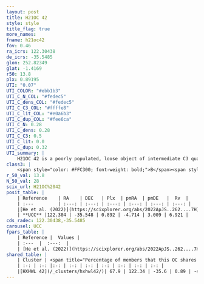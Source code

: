 ```yaml
---
layout: post
title: H21OC 42
style: style
title_flag: true
more_names: 
fname: h21oc42
fov: 0.46
ra_icrs: 122.30438
de_icrs: -35.5485
glon: 252.82349
glat: -1.4169
r50: 13.8
plx: 0.89195
UTI: "0.07"
UTI_COLOR: "#ebb1b3"
UTI_C_N_COL: "#fedec5"
UTI_C_dens_COL: "#fedec5"
UTI_C_C3_COL: "#ffffe8"
UTI_C_lit_COL: "#e0a6b3"
UTI_C_dup_COL: "#fee6ca"
UTI_C_N: 0.28
UTI_C_dens: 0.28
UTI_C_C3: 0.5
UTI_C_lit: 0.0
UTI_C_dup: 0.32
UTI_summary: |
    H21OC 42 is a poorly populated, loose object of intermediate C3 quality. It was recently reported in the literature.<br><br><span style="color: #99180f; font-weight: bold;">Warning: </span>This is possibly a duplicated object, which shares a significant percentage of members with at least one previously reported entry.
class3: |
    <span style="color: #FFC300; font-weight: bold;">B</span><span style="color: #FFC300; font-weight: bold;">B</span>
r_50_val: 13.8
N_50_val: 28
scix_url: H21OC%2042
posit_table: |
    | Reference    | RA    | DEC   | Plx  | pmRA  | pmDE   |  Rv  |
    | :---         | :---: | :---: | :---: | :---: | :---: | :---: |
    |[He et al. (2022)](https://scixplorer.org/abs/2022ApJS..262....7H) | 122.244 | -35.542 | 0.874 | -4.669 | 3.011 | -- |
    | **UCC** |122.304 | -35.548 | 0.892 | -4.714 | 3.009 | 6.921 | 
cds_radec: 122.30438,-35.5485
carousel: UCC
fpars_table: |
    | Reference |  Values |
    | :---  |  :---:  |
    | [He et al. (2022)](https://scixplorer.org/abs/2022ApJS..262....7H) | `A0=0.85, logAge=7.8` |
shared_table: |
    | Cluster | <span title="Percentage of members that this OC shares with the ones listed">%</span>   | RA   | DEC   | Plx   | pmRA  | pmDE  | Rv | UTI |
    | :-: | :-: |:-: | :-: | :-: | :-: | :-: | :-: | :-: |
    |[HXHWL 42](/_clusters/hxhwl42/)| 67.9 | 122.34 | -35.6 | 0.89 | -4.74 | 3.01 | 18.15 |0.41 |
---
```

